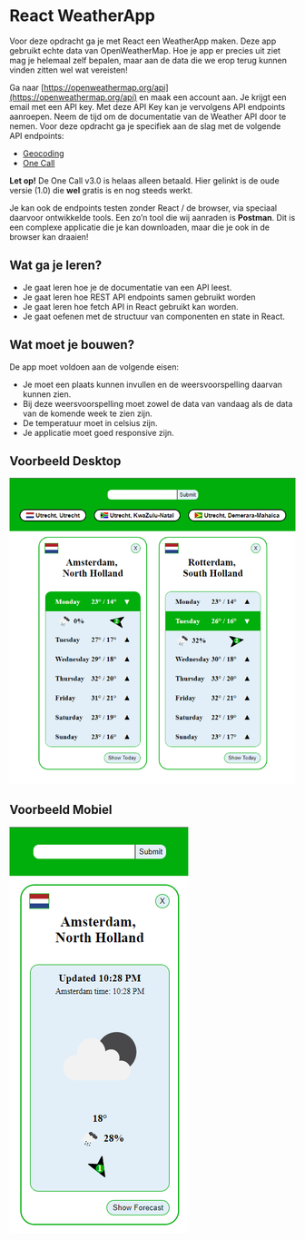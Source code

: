 # **React WeatherApp**

Voor deze opdracht ga je met React een WeatherApp maken. Deze app gebruikt echte data van OpenWeatherMap. Hoe je app er precies uit ziet mag je helemaal zelf bepalen, maar aan de data die we erop terug kunnen vinden zitten wel wat vereisten!

Ga naar [https://openweathermap.org/api](https://openweathermap.org/api) en maak een account aan. Je krijgt een email met een API key. Met deze API Key kan je vervolgens API endpoints aanroepen. Neem de tijd om de documentatie van de Weather API door te nemen. Voor deze opdracht ga je specifiek aan de slag met de volgende API endpoints:

* [Geocoding](https://openweathermap.org/api/geocoding-api)
* [One Call](https://openweathermap.org/api/one-call-api)

**Let op!** De One Call v3.0 is helaas alleen betaald. Hier gelinkt is de oude versie (1.0) die **wel** gratis is en nog steeds werkt.

Je kan ook de endpoints testen zonder React / de browser, via speciaal daarvoor ontwikkelde tools. Een zo’n tool die wij aanraden is **Postman**. Dit is een complexe applicatie die je kan downloaden, maar die je ook in de browser kan draaien!



## **Wat ga je leren?**

* Je gaat leren hoe je de documentatie van een API leest.
* Je gaat leren hoe REST API endpoints samen gebruikt worden
* Je gaat leren hoe fetch API in React gebruikt kan worden.
* Je gaat oefenen met de structuur van componenten en state in React.



## **Wat moet je bouwen?**

De app moet voldoen aan de volgende eisen:

* Je moet een plaats kunnen invullen en de weersvoorspelling daarvan kunnen zien.
* Bij deze weersvoorspelling moet zowel de data van vandaag als de data van de komende week te zien zijn.
* De temperatuur moet in celsius zijn.
* Je applicatie moet goed responsive zijn.



## **Voorbeeld Desktop**

![image](images/image1.png)



## **Voorbeeld Mobiel**

![image](images/image2.png)
